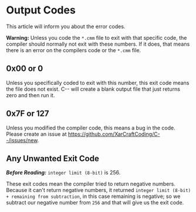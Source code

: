 # Output Codes

This article will inform you about the error codes.

**Warning:** Unless you code the `*.cmm` file to exit with that specific code, the compiler should normally not exit with these numbers. If it does, that means there is an error on the compilers code or the `*.cmm` file.

## 0x00 or 0

Unless you specifically coded to exit with this number, this exit code means the file does not exist. C-- will create a blank output file that just returns zero and then run it.

## 0x7F or 127

Unless you modified the compiler code, this means a bug in the code. Please create an issue at https://github.com/XarCraftCoding/C--/issues/new.

## Any Unwanted Exit Code

**_Before Reading:_** `integer limit (8-bit)` is 256.

These exit codes mean the compiler tried to return negative numbers. Because it can't return negative numbers, it returned `integer limit (8-bit) + remaining from subtraction`, in this case remaining is negative; so we subtract our negative number from `256` and that will give us the exit code.
